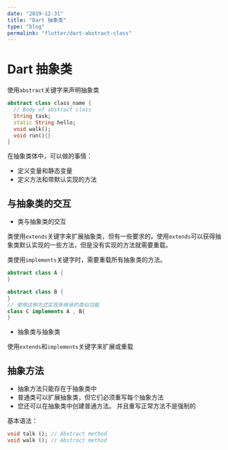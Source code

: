 ```yaml
---
date: "2019-12-31"
title: "Dart 抽象类"
type: "blog"
permalink: "flutter/dart-abstract-class"
---
```


# Dart 抽象类

使用`abstract`关键字来声明抽象类

```dart
abstract class class_name {
  // Body of abstract class
  String task;
  static String hello;
  void walk();
  void run(){}
}
```

在抽象类体中，可以做的事情：

- 定义变量和静态变量
- 定义方法和带默认实现的方法

## 与抽象类的交互

- 类与抽象类的交互

类使用`extends`关键字来扩展抽象类，但有一些要求的。使用`extends`可以获得抽象类默认实现的一些方法，但是没有实现的方法就需要重载。

类使用`implements`关键字时，需要重载所有抽象类的方法。

```Dart
abstract class A {
}

abstract class B {
}
// 使用这种方式实现多继承的类似功能
class C implements A , B{
}
```

- 抽象类与抽象类

使用`extends`和`implements`关键字来扩展或重载

## 抽象方法

- 抽象方法只能存在于抽象类中
- 普通类可以扩展抽象类，但它们必须重写每个抽象方法
- 您还可以在抽象类中创建普通方法。 并且重写正常方法不是强制的

基本语法：

```Dart
void talk (); // Abstract method
void walk (); // Abstract method
```

